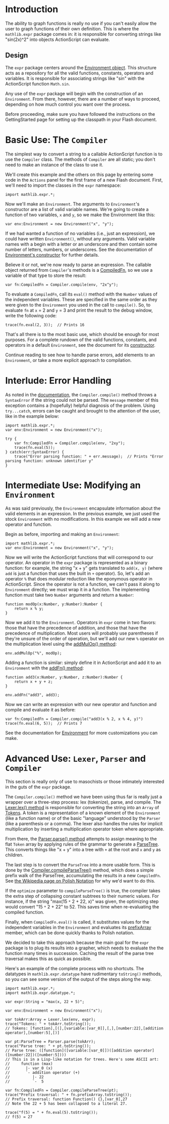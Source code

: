 # Introduction #
The ability to graph functions is really no use if you can't easily allow the user to graph functions of their own definition. This is where the `mathlib.expr` package comes in: it is responsible for converting strings like "sin(2x)^2" into objects ActionScript can evaluate.

## Design ##
The `expr` package centers around the [Environment object](http://flashgraph.googlecode.com/svn/trunk/doc/mathlib/expr/Environment.html). This structure acts as a repository for all the valid functions, constants, operators and variables. It is responsible for associating strings like "sin" with the ActionScript function `Math.sin`.

Any use of the `expr` package will begin with the construction of an `Environment`. From there, however, there are a number of ways to proceed, depending on how much control you want over the process.

Before proceeding, make sure you have followed the instructions on the GettingStarted page for setting up the classpath in your Flash document.

# Basic Use: The `Compiler` #
The simplest way to convert a string to a callable ActionScript function is to use the `Compiler` class. The methods of `Compiler` are all static; you don't need to make an instance of the class to use it.

We'll create this example and the others on this page by entering some code in the `Actions` panel for the first frame of a new Flash document. First, we'll need to import the classes in the `expr` namespace:
```
import mathlib.expr.*;
```

Now we'll make an `Environment`. The arguments to `Environment`'s constructor are a list of valid variable names. We're going to create a function of two variables, `x` and `y`, so we make the Environment like this:
```
var env:Environment = new Environment("x", "y");
```

If we had wanted a function of no variables (i.e., just an expression), we could have written `Environment()`, without any arguments. Valid variable names with a begin with a letter or an underscore and then contain some number of letters, numbers, or underscores. See the documentation of [Environment's constructor](http://flashgraph.googlecode.com/svn/trunk/doc/mathlib/expr/Environment.html#Environment()) for further details.

Believe it or not, we're now ready to parse an expression. The callable object returned from `Compiler`'s methods is a [CompiledFn](http://flashgraph.googlecode.com/svn/trunk/doc/mathlib/expr/CompiledFn.html), so we use a variable of that type to store the result:
```
var fn:CompiledFn = Compiler.compile(env, "2x^y");
```

To evaluate a `CompiledFn`, call its `eval()` method with the `Number` values of the independent variables. These are specified in the same order as they were given to the `Environment` you used in the call to `compile()`. So, to evaluate `fn` at `x` = 2 and `y` = 3 and print the result to the debug window, write the following code:
```
trace(fn.eval(2, 3));  // Prints 16
```

That's all there is to the most basic use, which should be enough for most purposes. For a complete rundown of the valid functions, constants, and operators in a default `Environment`, see the document for its [constructor](http://flashgraph.googlecode.com/svn/trunk/doc/mathlib/expr/Environment.html#Environment()).

Continue reading to see how to handle parse errors, add elements to an `Environment`, or take a more explicit approach to compilation.

# Interlude: Error Handling #
As noted in the [documentation](http://flashgraph.googlecode.com/svn/trunk/doc/mathlib/expr/Compiler.html#compile()), the `Compiler.compile()` method throws a `SyntaxError` if the string could not be parsed. The `message` member of this exception contains a (hopefully) helpful diagnosis of the problem. Using `try...catch`, errors can be caught and brought to the attention of the user, like in the example below:
```
import mathlib.expr.*;
var env:Environment = new Environment("x");

try {
    var fn:CompiledFn = Compiler.compile(env, "2xy");
    trace(fn.eval(5));
} catch(err:SyntaxError) {
    trace("Error parsing function: " + err.message);  // Prints "Error parsing function: unknown identifier y"
}
```


# Intermediate Use: Modifying an `Environment` #
As was said previously, the `Environment` encapsulate information about the valid elements in an expression. In the previous example, we just used the stock `Environment` with no modifications. In this example we will add a new operator and function.

Begin as before, importing and making an `Environment`:
```
import mathlib.expr.*;
var env:Environment = new Environment("x", "y");
```

Now we will write the ActionScript functions that will correspond to our operator. An operator in the `expr` package is represented as a binary function: for example, the string "x + y" gets translated to `add(x, y)` (where `add` is just a function that uses the built in `+` operator). So, let's add an operator `%` that does modular reduction like the eponymous operator in ActionScript. Since the operator is not a function, we can't pass it along to `Environment` directly; we must wrap it in a function. The implementing function must take two `Number` arguments and return a `Number`:

```
function modOp(x:Number, y:Number):Number {
    return x % y;
}
```

Now we add it to the `Environment`. Operators in `expr` come in two flavors: those that have the precedence of addition, and those that have the precedence of multiplication. Most users will probably use parentheses if they're unsure of the order of operation, but we'll add our new `%` operator on the multiplication level using the [addMulOp() method](http://flashgraph.googlecode.com/svn/trunk/doc/mathlib/expr/Environment.html#addMulOp()):
```
env.addMulOp("%", modOp);
```

Adding a function is similar: simply define it in ActionScript and add it to an `Environment` with the [addFn() method](http://flashgraph.googlecode.com/svn/trunk/doc/mathlib/expr/Environment.html#addFn()):
```
function add3(x:Number, y:Number, z:Number):Number {
    return x + y + z;
}

env.addFn("add3", add3);
```

Now we can write an expression with our new operator and function and compile and evaluate it as before:
```
var fn:CompiledFn = Compiler.compile("add3(x % 2, x % 4, y)")
trace(fn.eval(6, 5));  // Prints 7
```

See the documentation for [Environment](http://flashgraph.googlecode.com/svn/trunk/doc/mathlib/expr/Environment.html) for more customizations you can make.


# Advanced Use: `Lexer`, `Parser` and `Compiler` #
This section is really only of use to masochists or those intimately interested in the guts of the `expr` package.

The `Compiler.compile()` method we have been using thus far is really just a wrapper over a three-step process: lex (tokenize), parse, and compile.  The [Lexer.lex() method](http://flashgraph.googlecode.com/svn/trunk/doc/mathlib/expr/Lexer.html#lex()) is responsible for converting the string into an `Array` of [Tokens](http://flashgraph.googlecode.com/svn/trunk/doc/mathlib/expr/datatype/Token.html). A token is a representation of a known element of the `Environment` (like a function name) or of the basic "language" understood by the `Parser` (like a parenthesis or a comma). The lexer also handles the rules for implicit multiplication by inserting a multiplication operator token where appropriate.

From there, the [Parser.parse() method](http://flashgraph.googlecode.com/svn/trunk/doc/mathlib/expr/Parser.html#parse()) attempts to assign meaning to the flat `Token` array by applying rules of the grammar to generate a [ParseTree](http://flashgraph.googlecode.com/svn/trunk/doc/mathlib/expr/datatype/ParseTree.html). This converts things like "x + y" into a tree with `+` at the root and `x` and `y` as children.

The last step is to convert the `ParseTree` into a more usable form. This is done by the [Compiler.compileParseTree()](http://flashgraph.googlecode.com/svn/trunk/doc/mathlib/expr/Compiler.html#compileParseTree()) method, which does a simple prefix walk of the ParseTree, accumulating the results in a new `CompiledFn`.  See [the Wikipedia page on Polish Notation](http://en.wikipedia.org/wiki/Polish_notation) for why we'd want to do this.

If the `optimize` parameter to `compileParseTree()` is true, the compiler takes the extra step of collapsing constant subtrees to their numeric values. For instance, if the string "max(15 `*` 2 + 22, x)" was given, the optimizing step would convert "15 `*` 2 + 22" to 52. This saves time when re-evaluating the compiled function.

Finally, when `CompiledFn.eval()` is called, it substitutes values for the independent variables in the `Environment` and evaluates its [prefixArray](http://flashgraph.googlecode.com/svn/trunk/doc/mathlib/expr/CompiledFn.html#prefixArray) member, which can be done quickly thanks to Polish notation.

We decided to take this approach because the main goal for the `expr` package is to plug its results into a grapher, which needs to evaluate the the function many times in succession. Caching the result of the parse tree traversal makes this as quick as possible.

Here's an example of the complete process with no shortcuts. The datatypes in `mathlib.expr.datatype` have rudimentary `toString()` methods, so you can see some version of the output of the steps along the way.
```
import mathlib.expr.*;
import mathlib.expr.datatype.*;

var expr:String = "max(x, 22 + 5)";

var env:Environment = new Environment("x");

var tokArr:Array = Lexer.lex(env, expr);
trace("Tokens: " + tokArr.toString());
// Tokens: [function],[(],[variable:[var_0]],[,],[number:22],[addition operator],[number:5],[)]

var pt:ParseTree = Parser.parse(tokArr);
trace("Parse tree: " + pt.toString());
// Parse tree: ([function]([variable:[var_0]])([addition operator]([number:22])([number:5])))
// This is in a Lisp-like notation for trees. Here's some ASCII art:
//     function (max)
//       |- var_0 (x)
//       `- addition operator (+)
//          |- 22
//          `-  5

var fn:CompiledFn = Compiler.compileParseTree(pt);
trace("Prefix traversal: " + fn.prefixArray.toString());
// Prefix traversal: function Function() {},[var_0],27
// Note the 22 + 5 has been collapsed to a literal 27.

trace("f(5) = " + fn.eval(5).toString());
// f(5) = 27
```